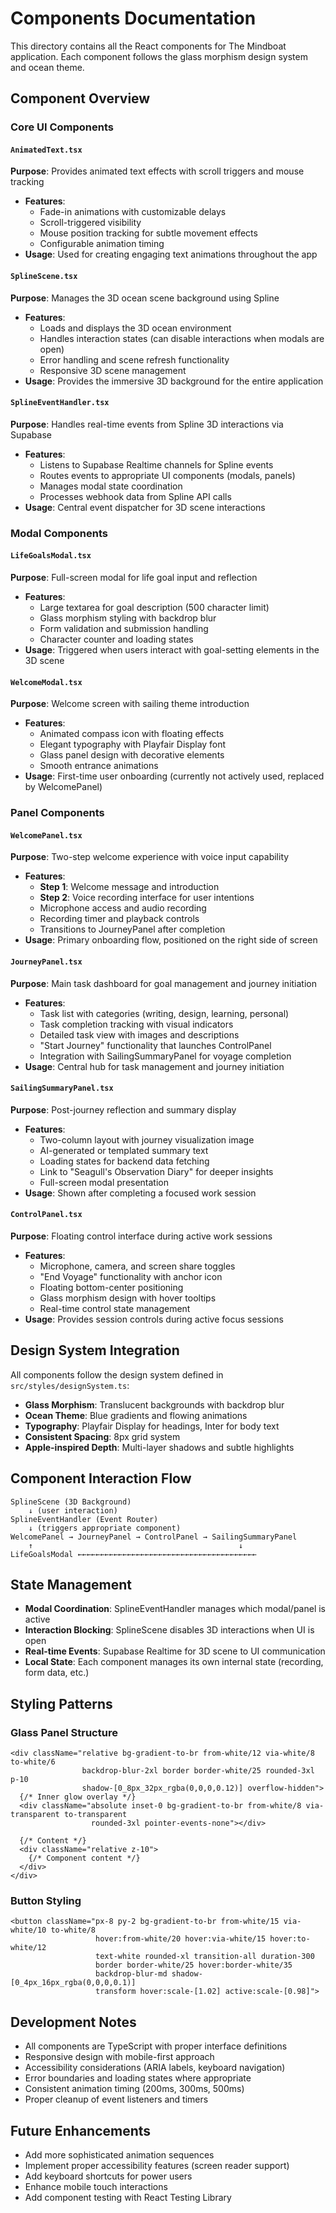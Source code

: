 # Components Documentation

This directory contains all the React components for The Mindboat application. Each component follows the glass morphism design system and ocean theme.

## Component Overview

### Core UI Components

#### `AnimatedText.tsx`
**Purpose**: Provides animated text effects with scroll triggers and mouse tracking
- **Features**: 
  - Fade-in animations with customizable delays
  - Scroll-triggered visibility
  - Mouse position tracking for subtle movement effects
  - Configurable animation timing
- **Usage**: Used for creating engaging text animations throughout the app

#### `SplineScene.tsx`
**Purpose**: Manages the 3D ocean scene background using Spline
- **Features**:
  - Loads and displays the 3D ocean environment
  - Handles interaction states (can disable interactions when modals are open)
  - Error handling and scene refresh functionality
  - Responsive 3D scene management
- **Usage**: Provides the immersive 3D background for the entire application

#### `SplineEventHandler.tsx`
**Purpose**: Handles real-time events from Spline 3D interactions via Supabase
- **Features**:
  - Listens to Supabase Realtime channels for Spline events
  - Routes events to appropriate UI components (modals, panels)
  - Manages modal state coordination
  - Processes webhook data from Spline API calls
- **Usage**: Central event dispatcher for 3D scene interactions

### Modal Components

#### `LifeGoalsModal.tsx`
**Purpose**: Full-screen modal for life goal input and reflection
- **Features**:
  - Large textarea for goal description (500 character limit)
  - Glass morphism styling with backdrop blur
  - Form validation and submission handling
  - Character counter and loading states
- **Usage**: Triggered when users interact with goal-setting elements in the 3D scene

#### `WelcomeModal.tsx`
**Purpose**: Welcome screen with sailing theme introduction
- **Features**:
  - Animated compass icon with floating effects
  - Elegant typography with Playfair Display font
  - Glass panel design with decorative elements
  - Smooth entrance animations
- **Usage**: First-time user onboarding (currently not actively used, replaced by WelcomePanel)

### Panel Components

#### `WelcomePanel.tsx`
**Purpose**: Two-step welcome experience with voice input capability
- **Features**:
  - **Step 1**: Welcome message and introduction
  - **Step 2**: Voice recording interface for user intentions
  - Microphone access and audio recording
  - Recording timer and playback controls
  - Transitions to JourneyPanel after completion
- **Usage**: Primary onboarding flow, positioned on the right side of screen

#### `JourneyPanel.tsx`
**Purpose**: Main task dashboard for goal management and journey initiation
- **Features**:
  - Task list with categories (writing, design, learning, personal)
  - Task completion tracking with visual indicators
  - Detailed task view with images and descriptions
  - "Start Journey" functionality that launches ControlPanel
  - Integration with SailingSummaryPanel for voyage completion
- **Usage**: Central hub for task management and journey initiation

#### `SailingSummaryPanel.tsx`
**Purpose**: Post-journey reflection and summary display
- **Features**:
  - Two-column layout with journey visualization image
  - AI-generated or templated summary text
  - Loading states for backend data fetching
  - Link to "Seagull's Observation Diary" for deeper insights
  - Full-screen modal presentation
- **Usage**: Shown after completing a focused work session

#### `ControlPanel.tsx`
**Purpose**: Floating control interface during active work sessions
- **Features**:
  - Microphone, camera, and screen share toggles
  - "End Voyage" functionality with anchor icon
  - Floating bottom-center positioning
  - Glass morphism design with hover tooltips
  - Real-time control state management
- **Usage**: Provides session controls during active focus sessions

## Design System Integration

All components follow the design system defined in `src/styles/designSystem.ts`:

- **Glass Morphism**: Translucent backgrounds with backdrop blur
- **Ocean Theme**: Blue gradients and flowing animations
- **Typography**: Playfair Display for headings, Inter for body text
- **Consistent Spacing**: 8px grid system
- **Apple-inspired Depth**: Multi-layer shadows and subtle highlights

## Component Interaction Flow

```
SplineScene (3D Background)
    ↓ (user interaction)
SplineEventHandler (Event Router)
    ↓ (triggers appropriate component)
WelcomePanel → JourneyPanel → ControlPanel → SailingSummaryPanel
    ↑                                              ↓
LifeGoalsModal ←←←←←←←←←←←←←←←←←←←←←←←←←←←←←←←←←←←←←←←←
```

## State Management

- **Modal Coordination**: SplineEventHandler manages which modal/panel is active
- **Interaction Blocking**: SplineScene disables 3D interactions when UI is open
- **Real-time Events**: Supabase Realtime for 3D scene to UI communication
- **Local State**: Each component manages its own internal state (recording, form data, etc.)

## Styling Patterns

### Glass Panel Structure
```tsx
<div className="relative bg-gradient-to-br from-white/12 via-white/8 to-white/6 
                backdrop-blur-2xl border border-white/25 rounded-3xl p-10
                shadow-[0_8px_32px_rgba(0,0,0,0.12)] overflow-hidden">
  {/* Inner glow overlay */}
  <div className="absolute inset-0 bg-gradient-to-br from-white/8 via-transparent to-transparent 
                  rounded-3xl pointer-events-none"></div>
  
  {/* Content */}
  <div className="relative z-10">
    {/* Component content */}
  </div>
</div>
```

### Button Styling
```tsx
<button className="px-8 py-2 bg-gradient-to-br from-white/15 via-white/10 to-white/8
                   hover:from-white/20 hover:via-white/15 hover:to-white/12
                   text-white rounded-xl transition-all duration-300
                   border border-white/25 hover:border-white/35
                   backdrop-blur-md shadow-[0_4px_16px_rgba(0,0,0,0.1)]
                   transform hover:scale-[1.02] active:scale-[0.98]">
```

## Development Notes

- All components are TypeScript with proper interface definitions
- Responsive design with mobile-first approach
- Accessibility considerations (ARIA labels, keyboard navigation)
- Error boundaries and loading states where appropriate
- Consistent animation timing (200ms, 300ms, 500ms)
- Proper cleanup of event listeners and timers

## Future Enhancements

- Add more sophisticated animation sequences
- Implement proper accessibility features (screen reader support)
- Add keyboard shortcuts for power users
- Enhance mobile touch interactions
- Add component testing with React Testing Library